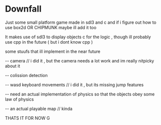 # Downfall 
Just some small platform game made in sdl3 and c and if i figure out how to use box2d OR CHIPMUNK maybe ill add it too




It makes use of sdl3 to display objects 
c for the logic , though ill probably use cpp in the future ( but i dont know cpp )


some stuufs that ill implement in the near future 

-- camera // i did it , but the camera needs a lot work and im really nitpicky about it

-- colission detection 

-- wasd keyboard movements // i did it , but its missing jump features 

-- need an actual implementation of physics so that the objects obey some law of physics 

-- an actual playable map // kinda

THATS IT FOR NOW G

